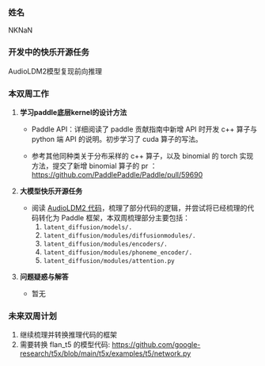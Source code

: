### 姓名

NKNaN

### 开发中的快乐开源任务

AudioLDM2模型复现前向推理

### 本双周工作

1. **学习paddle底层kernel的设计方法**

   - Paddle API：详细阅读了 paddle 贡献指南中新增 API 时开发 c++ 算子与 python 端 API 的说明。初步学习了 cuda 算子的写法。
   
   - 参考其他同种类关于分布采样的 c++ 算子，以及 binomial 的 torch 实现方法，提交了新增 binomial 算子的 pr ：<https://github.com/PaddlePaddle/Paddle/pull/59690>


2. **大模型快乐开源任务**

   - 阅读 [AudioLDM2 代码](https://github.com/haoheliu/AudioLDM2)，梳理了部分代码的逻辑，并尝试将已经梳理的代码转化为 Paddle 框架，本双周梳理部分主要包括：
     1. `latent_diffusion/models/.`
     2. `latent_diffusion/modules/diffusionmodules/.`
     3. `latent_diffusion/modules/encoders/.`
     4. `latent_diffusion/modules/phoneme_encoder/.`
     5. `latent_diffusion/modules/attention.py`


3. **问题疑惑与解答**

   - 暂无

### 未来双周计划

1. 继续梳理并转换推理代码的框架
2. 需要转换 flan_t5 的模型代码: <https://github.com/google-research/t5x/blob/main/t5x/examples/t5/network.py>
